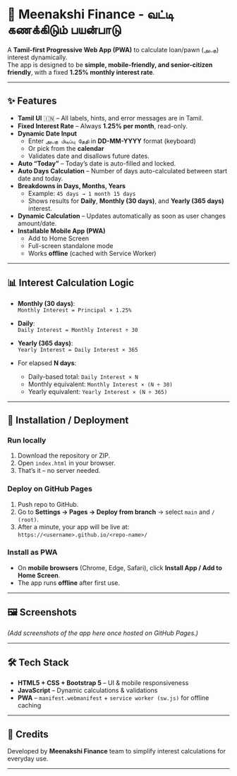 # 📱 Meenakshi Finance - வட்டி கணக்கிடும் பயன்பாடு

A **Tamil-first Progressive Web App (PWA)** to calculate loan/pawn (`அடகு`) interest dynamically.  
The app is designed to be **simple, mobile-friendly, and senior-citizen friendly**, with a fixed **1.25% monthly interest rate**.

---

## ✨ Features

- **Tamil UI** 🇮🇳 – All labels, hints, and error messages are in Tamil.  
- **Fixed Interest Rate** – Always **1.25% per month**, read-only.  
- **Dynamic Date Input**  
  - Enter `அடகு பிடிப்பு தேதி` in **DD-MM-YYYY** format (keyboard)  
  - Or pick from the **calendar**  
  - Validates date and disallows future dates.  
- **Auto “Today”** – Today’s date is auto-filled and locked.  
- **Auto Days Calculation** – Number of days auto-calculated between start date and today.  
- **Breakdowns in Days, Months, Years**  
  - Example: `45 days → 1 month 15 days`  
  - Shows results for **Daily**, **Monthly (30 days)**, and **Yearly (365 days)** interest.  
- **Dynamic Calculation** – Updates automatically as soon as user changes amount/date.  
- **Installable Mobile App (PWA)**  
  - Add to Home Screen  
  - Full-screen standalone mode  
  - Works **offline** (cached with Service Worker)  

---

## 📊 Interest Calculation Logic

- **Monthly (30 days)**:  
  `Monthly Interest = Principal × 1.25%`  

- **Daily**:  
  `Daily Interest = Monthly Interest ÷ 30`  

- **Yearly (365 days)**:  
  `Yearly Interest = Daily Interest × 365`  

- For elapsed **N days**:  
  - Daily-based total: `Daily Interest × N`  
  - Monthly equivalent: `Monthly Interest × (N ÷ 30)`  
  - Yearly equivalent: `Yearly Interest × (N ÷ 365)`  

---

## 🚀 Installation / Deployment

### Run locally
1. Download the repository or ZIP.
2. Open `index.html` in your browser.
3. That’s it – no server needed.

### Deploy on GitHub Pages
1. Push repo to GitHub.  
2. Go to **Settings → Pages → Deploy from branch** → select `main` and `/ (root)`.  
3. After a minute, your app will be live at:  
   `https://<username>.github.io/<repo-name>/`

### Install as PWA
- On **mobile browsers** (Chrome, Edge, Safari), click **Install App / Add to Home Screen**.  
- The app runs **offline** after first use.  

---

## 🖼️ Screenshots

_(Add screenshots of the app here once hosted on GitHub Pages.)_

---

## 🛠️ Tech Stack

- **HTML5 + CSS + Bootstrap 5** – UI & mobile responsiveness  
- **JavaScript** – Dynamic calculations & validations  
- **PWA** – `manifest.webmanifest` + `service worker (sw.js)` for offline caching  

---

## 👤 Credits

Developed by **Meenakshi Finance** team to simplify interest calculations for everyday use.  

---

